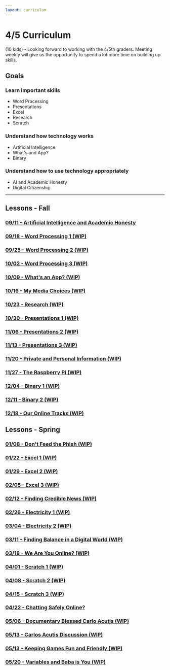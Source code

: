 ```yaml
---
layout: curriculum
---
```


# 4/5 Curriculum

(10 kids) - Looking forward to working with the 4/5th graders.  Meeting weekly will give us the opportunity to spend a lot more time on building up skills.

## Goals

### Learn important skills

* Word Processing
* Presentations
* Excel
* Research
* Scratch


### Understand how technology works

* Artificial Intelligence
* What's and App?
* Binary


### Understand how to use technology appropriately

* AI and Academic Honesty
* Digital Citizenship

---

## Lessons - Fall

### [09/11 - Artificial Intelligence and Academic Honesty](ai_and_academic_honesty.md)

### [09/18 - Word Processing 1 (WIP)]()

### [09/25 - Word Processing 2 (WIP)]()

### [10/02 - Word Processing 3 (WIP)]()

### [10/09 - What's an App? (WIP)]()

### [10/16 - My Media Choices (WIP)]()

### [10/23 - Research (WIP)]()

### [10/30 - Presentations 1 (WIP)]()

### [11/06 - Presentations 2 (WIP)]()

### [11/13 - Presentations 3 (WIP)]()

### [11/20 - Private and Personal Information (WIP)]()

### [11/27 - The Raspberry Pi (WIP)]()

### [12/04 - Binary 1 (WIP)]()

### [12/11 - Binary 2 (WIP)]()

### [12/18 - Our Online Tracks (WIP)]()

## Lessons - Spring

### [01/08 - Don't Feed the Phish (WIP)]()

### [01/22 - Excel 1 (WIP)]()

### [01/29 - Excel 2 (WIP)]()

### [02/05 - Excel 3 (WIP)]()

### [02/12 - Finding Credible News (WIP)]()

### [02/26 - Electricity 1 (WIP)]()

### [03/04 - Electricity 2 (WIP)]()

### [03/11 - Finding Balance in a Digital World (WIP)]()

### [03/18 - We Are You Online? (WIP)]()

### [04/01 - Scratch 1 (WIP)]()

### [04/08 - Scratch 2 (WIP)]()

### [04/15 - Scratch 3 (WIP)]()

### [04/22 - Chatting Safely Online?]()

### [05/06 - Documentary Blessed Carlo Acutis (WIP)]()

### [05/13 - Carlos Acutis Discussion (WIP)]()

### [05/13 - Keeping Games Fun and Friendly (WIP)]()

### [05/20 - Variables and Baba is You (WIP)]()
